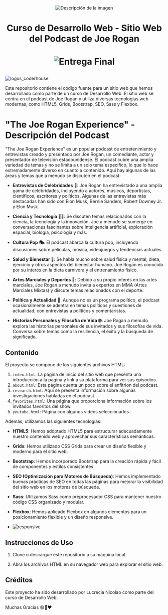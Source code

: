 <div align="center">
  <img src="https://github.com/coquinico/46825/assets/139014533/9011ab2f-87be-447d-ae3e-b7fac848d56c" alt="Descripción de la imagen">
</div>



<div align="center">
  <h1>Curso de Desarrollo Web - Sitio Web del Podcast de Joe Rogan <h1/>
    
  ![Entrega Final](https://img.shields.io/badge/Entrega%20Final-Complete-brightgreen.svg)

</div>





![logos_coderhouse](https://github.com/coquinico/46825/assets/139014533/aacb648d-0823-41f9-bacd-d8e16731baeb)

Este repositorio contiene el código fuente para un sitio web que hemos desarrollado como parte de un curso de Desarrollo Web. El sitio web se centra en el podcast de Joe Rogan y utiliza diversas tecnologías web modernas, como HTML5, Grids, Bootstrap, SEO, Sass y Flexbox.

# "The Joe Rogan Experience" - Descripción del Podcast

"The Joe Rogan Experience" es un popular podcast de entretenimiento y entrevistas creado y presentado por Joe Rogan, un comediante, actor y presentador de televisión estadounidense. El podcast cubre una amplia variedad de temas y no se limita a un solo tema específico, lo que lo hace extremadamente diverso en cuanto a contenido. Aquí hay algunas de las áreas y temas que a menudo se discuten en el podcast:

- **Entrevistas de Celebridades** 🎤: Joe Rogan ha entrevistado a una amplia gama de celebridades, incluyendo a actores, músicos, deportistas, científicos, escritores y políticos. Algunas de las entrevistas más destacadas han sido con Elon Musk, Bernie Sanders, Robert Downey Jr. y Elon Musk.

- **Ciencia y Tecnología 🧑‍🔬**: Se discuten temas relacionados con la ciencia, la tecnología y la innovación. Joe a menudo se sumerge en conversaciones fascinantes sobre inteligencia artificial, exploración espacial, biología, psicología y más.

- **Cultura Pop 🎭**: El podcast abarca la cultura pop, incluyendo discusiones sobre películas, música, videojuegos y tendencias actuales.

- **Salud y Bienestar 🧬**: Se habla mucho sobre salud física y mental, dieta, ejercicio y otros aspectos del bienestar humano. Joe Rogan es conocido por su interés en la dieta carnívora y el entrenamiento físico.

- **Artes Marciales y Deportes 🥊**: Debido a su propio interés en las artes marciales, Joe Rogan a menudo invita a expertos en MMA (Artes Marciales Mixtas) y discute temas relacionados con el deporte.

- **Política y Actualidad 📰**: Aunque no es un programa político, el podcast ocasionalmente se adentra en temas políticos y cuestiones de actualidad, con entrevistas a políticos y comentaristas.

- **Historias Personales y Filosofía de Vida 🤓**: Joe Rogan a menudo explora las historias personales de sus invitados y sus filosofías de vida. Conversa sobre temas como la resiliencia, el éxito y la búsqueda de significado.



## Contenido

El proyecto se compone de los siguientes archivos HTML:

1. `index.html`: La página de inicio del sitio web que presenta una introducción a la pagina y link a su plataforma para ver sus episodios.
2. `about.html`: Esta página cuenta un poco sobre el anfitrion del podcast.
3. `research.html`: Aquí se presenta información sobre algunas investigaciones habladas en el podcast.
4. `favorites.html`: Una página que proporciona información sobre los invitados favoritos del show.
5. `youtube.html`: Página con algunos videos seleccionados .

Además, utilizamos las siguientes tecnologías:

- **HTML5**: Hemos adoptado HTML5 para estructurar adecuadamente nuestro contenido web y aprovechar sus características semánticas.

- **Grids**: Hemos utilizado CSS Grids para crear un diseño flexible y moderno para el sitio web.

- **Bootstrap**: Hemos incorporado Bootstrap para la creación rápida y fácil de componentes y estilos consistentes.

- **SEO (Optimización para Motores de Búsqueda)**: Hemos implementado buenas prácticas de SEO en todas las páginas para mejorar la visibilidad del sitio web en los motores de búsqueda.

- **Sass**: Utilizamos Sass como preprocesador CSS para mantener nuestro código CSS organizado y modular.

- **Flexbox**: Hemos aplicado Flexbox en algunos elementos para un posicionamiento flexible y un diseño responsive.

- ![responsive](https://github.com/coquinico/46825/assets/139014533/19aebec3-b278-49ec-af8b-af6df84b2585)


## Instrucciones de Uso

1. Clone o descargue este repositorio a su máquina local.

2. Abra los archivos HTML en su navegador web para explorar el sitio web.



## Créditos

Este proyecto ha sido desarrollado por Lucrecia Nicolao como parte del curso de Desarrollo Web.

Muchas Gracias 😄🚀♥️
